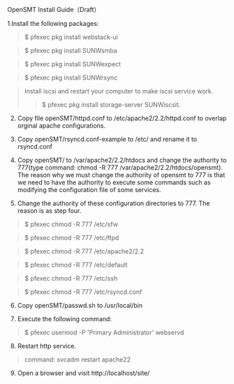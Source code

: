 OpenSMT Install Guide（Draft）

1.Install the following packages:

> $ pfexec pkg install webstack-ui

> $ pfexec pkg install SUNWsmba

> $ pfexec pkg install SUNWexpect

> $ pfexec pkg install SUNWrsync

> Install iscsi and restart your computer to make iscsi service work.
> > $ pfexec pkg install storage-server SUNWiscsit.

2. Copy file openSMT/httpd.conf to /etc/apache2/2.2/httpd.conf to overlap orginal apache configurations.

3. Copy openSMT/rsyncd.conf-example to /etc/ and rename it to rsyncd.conf

4. Copy openSMT/ to /var/apache2/2.2/htdocs and change the authority to 777(type command: chmod -R 777 /var/apache2/2.2/htdocs/opensmt). The reason why we must change the authority of opensmt to 777 is that we need to have the authority to execute some commands such as modifying the configuration file of some services.

5. Change the authority of these configuration directories to 777. The reason is as step four.

> $ pfexec chmod -R 777 /etc/sfw

> $ pfexec chmod -R 777 /etc/ftpd

> $ pfexec chmod -R 777 /etc/apache2/2.2

> $ pfexec chmod -R 777 /etc/default

> $ pfexec chmod -R 777 /etc/ssh

> $ pfexec chmod -R 777 /etc/rsyncd.conf

6. Copy openSMT/passwd.sh to /usr/local/bin

7. Execute the following command:
> $ pfexec usermod -P 'Primary Administrator' webservd

8. Restart http service.
> command: svcadm restart apache22

9. Open a browser and visit http://localhost/site/